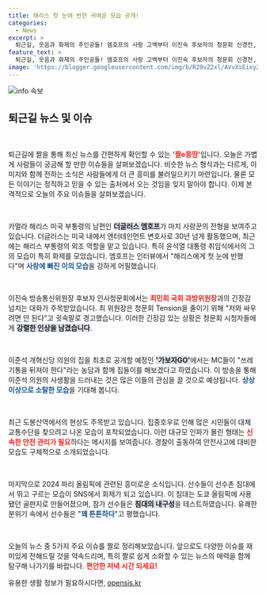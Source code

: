 ```yaml
---
title: 해리스 첫 눈에 반한 귀여운 모습 공개!
categories:
  - News
excerpt: >
  퇴근길, 웃음과 화제의 주인공들! 엠호프의 사랑 고백부터 이진숙 후보자의 청문회 신경전, 이준석의 험난한 집들이까지! 도봉산역 인파와 파리 선수들의 침대 내구성 테스트까지, 놓칠 수 없는 이 순간을 놓치지 마세요!
feature_text: >
  퇴근길, 웃음과 화제의 주인공들! 엠호프의 사랑 고백부터 이진숙 후보자의 청문회 신경전, 이준석의 험난한 집들이까지! 도봉산역 인파와 파리 선수들의 침대 내구성 테스트까지, 놓칠 수 없는 이 순간을 놓치지 마세요!
image: 'https://blogger.googleusercontent.com/img/b/R29vZ2xl/AVvXsEixyZcFfHzMRdzZMjFBmAUKJYCLCGyLL1o632UiGVXcaFdKo_bkvkuCioo0uUKlGfBVcT3P84aROyZIXSBEx3Aw5nCQ3pTgDom1WDC4m8eifvWiAmWEEVb4x6G_l8C0QH225ldMjyaFvpxGEBGNO37VmDTDMHGhJPq73UglMfDca1-0aw/s1600/blogspot.png'
---
```


<p><img src="https://blogger.googleusercontent.com/img/b/R29vZ2xl/AVvXsEixyZcFfHzMRdzZMjFBmAUKJYCLCGyLL1o632UiGVXcaFdKo_bkvkuCioo0uUKlGfBVcT3P84aROyZIXSBEx3Aw5nCQ3pTgDom1WDC4m8eifvWiAmWEEVb4x6G_l8C0QH225ldMjyaFvpxGEBGNO37VmDTDMHGhJPq73UglMfDca1-0aw/s1600/blogspot.png" alt="info 속보" /></p>

<h2 data-ke-size="size26">퇴근길 뉴스 및 이슈</h2>

<p data-ke-size="size16">&nbsp;</p>

<p>퇴근길에 짤을 통해 최신 뉴스를 간편하게 확인할 수 있는 <b><span style="color: #ee2323;">'짤e몽땅'</span></b>입니다. 오늘은 가볍게 사람들이 궁금해 할 만한 이슈들을 살펴보겠습니다. 비슷한 뉴스 형식과는 다르게, 이미지와 함께 전하는 소식은 사람들에게 더 큰 흥미를 불러일으키기 마련입니다. 물론 모든 이야기는 정직하고 믿을 수 있는 출처에서 오는 것임을 잊지 말아야 합니다. 이제 본격적으로 오늘의 주요 이슈들을 살펴보겠습니다.</p>

<p data-ke-size="size16">&nbsp;</p>

<p>카멀라 해리스 미국 부통령의 남편인 <b><span style="background-color: #21538527;">더글러스 엠호프</span></b>가 마치 사랑꾼의 전형을 보여주고 있습니다. 더글러스는 미국 내에서 엔터테인먼트 변호사로 30년 넘게 활동했으며, 최근에는 해리스 부통령의 외조 역할을 맡고 있습니다. 특히 윤석열 대통령 취임식에서의 그의 모습이 특히 화제를 모았습니다. 엠호프는 인터뷰에서 "해리스에게 첫 눈에 반했다"며 <b><span style="color: #1a5490;">사랑에 빠진 이의 모습</span></b>을 강하게 어필했습니다. </p>

<p data-ke-size="size16">&nbsp;</p>

<p>이진숙 방송통신위원장 후보자 인사청문회에서는 <b><span style="color: #ee2323;">최민희 국회 과방위원장</span></b>과의 긴장감 넘치는 대화가 주목받았습니다. 최 위원장은 청문회 Tension을 줄이기 위해 "저와 싸우려면 안 된다"고 귓속말로 경고했습니다. 이러한 긴장감 있는 상황은 청문회 시청자들에게 <b><span style="background-color: #21538527;">강렬한 인상을 남겼습니다</span></b>.</p>

<p data-ke-size="size16">&nbsp;</p>

<p>이준석 개혁신당 의원의 집을 최초로 공개할 예정인 <b><span style="background-color: #21538527;">'가보자GO'</span></b>에서는 MC들이 "쓰레기통을 뒤져야 한다"라는 농담과 함께 집들이를 해보겠다고 하였습니다. 이 방송을 통해 이준석 의원의 사생활을 드러내는 것은 많은 이들의 관심을 끌 것으로 예상됩니다. <b><span style="color: #1a5490;">상상 이상으로 소탈한 모습</span></b>을 기대해 봅니다.</p>

<p data-ke-size="size16">&nbsp;</p>

<p>최근 도봉산역에서의 현상도 주목받고 있습니다. 집중호우로 인해 많은 시민들이 대체 교통수단을 찾으려고 나온 모습이 포착되었습니다. 이런 대규모 인파가 몰린 형태는 <b><span style="color: #ee2323;">신속한 안전 관리가 필요</span></b>하다는 메시지를 보여줍니다. 경찰이 출동하여 안전사고에 대비한 모습도 구체적으로 소개되었습니다.</p>

<p data-ke-size="size16">&nbsp;</p>

<p>마지막으로 2024 파리 올림픽에 관련된 흥미로운 소식입니다. 선수들이 선수촌 침대에서 뛰고 구르는 모습이 SNS에서 화제가 되고 있습니다. 이 침대는 도쿄 올림픽에 사용됐던 골판지로 만들어졌으며, 참가 선수들은 <b><span style="background-color: #21538527;">침대의 내구성</span></b>을 테스트하였습니다. 유쾌한 분위기 속에서 선수들은 "<b><span style="color: #1a5490;">꽤 튼튼하다</span></b>"고 평했습니다.</p>

<p data-ke-size="size16">&nbsp;</p>

<p>오늘의 뉴스 중 5가지 주요 이슈를 짤로 정리해보았습니다. 앞으로도 다양한 이슈를 재미있게 전해드릴 것을 약속드리며, 특히 짤로 쉽게 소화할 수 있는 뉴스의 매력을 함께 탐구해 나가기를 바랍니다. <b><span style="color: #ee2323;">편안한 저녁 시간 되세요!</span></b></p>
유용한 생활 정보가 필요하시다면, <a href="https://opensis.kr" rel="dofollow">opensis.kr</a>


